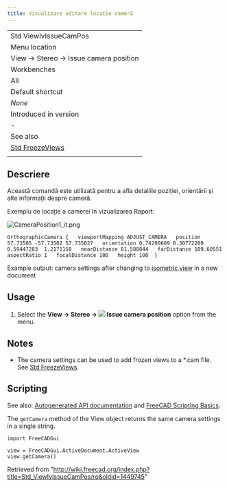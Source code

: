 ```yaml
---
title: Vizualizare editare locație cameră
---
```

|  |
| --- |
| Std ViewIvIssueCamPos |
| Menu location |
| View → Stereo → Issue camera position |
| Workbenches |
| All |
| Default shortcut |
| *None* |
| Introduced in version |
| - |
| See also |
| [Std FreezeViews](/Std_FreezeViews "Std FreezeViews") |
|  |

## Descriere

Această comandă este utilizată pentru a afla detaliile poziției, orientării și alte informații despre cameră.

Exemplu de locație a camerei în vizualizarea Raport:

![CameraPosition1_it.png](/images/CameraPosition1_it.png)

```
OrthographicCamera {   viewportMapping ADJUST_CAMERA   position 57.73505 -57.73502 57.735027   orientation 0.74290609 0.30772209 0.59447283  1.2171158   nearDistance 81.588844   farDistance 109.60551   aspectRatio 1   focalDistance 100   height 100  }

```

Example output: camera settings after changing to [isometric view](/Std_ViewIsometric "Std ViewIsometric") in a new document

## Usage

1. Select the **View → Stereo → ![](/images/Std_ViewIvIssueCamPos.svg) Issue camera position** option from the menu.

## Notes

* The camera settings can be used to add frozen views to a \*.cam file. See [Std FreezeViews](/Std_FreezeViews "Std FreezeViews").

## Scripting

See also: [Autogenerated API documentation](https://freecad.github.io/SourceDoc/) and [FreeCAD Scripting Basics](/FreeCAD_Scripting_Basics "FreeCAD Scripting Basics").

The `getCamera` method of the View object returns the same camera settings in a single string.

```
import FreeCADGui

view = FreeCADGui.ActiveDocument.ActiveView
view.getCamera()

```

Retrieved from "<http://wiki.freecad.org/index.php?title=Std_ViewIvIssueCamPos/ro&oldid=1449745>"